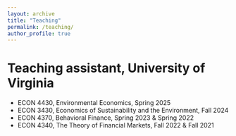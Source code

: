```yaml
---
layout: archive
title: "Teaching"
permalink: /teaching/
author_profile: true
---
```


# Teaching assistant, University of Virginia

- ECON 4430, Environmental Economics, Spring 2025
- ECON 3430, Economics of Sustainability and the Environment, Fall 2024
- ECON 4370, Behavioral Finance, Spring 2023 & Spring 2022
- ECON 4340, The Theory of Financial Markets, Fall 2022 & Fall 2021